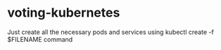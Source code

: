 # voting-kubernetes
Just create all the necessary pods and services using kubectl create -f $FILENAME command
